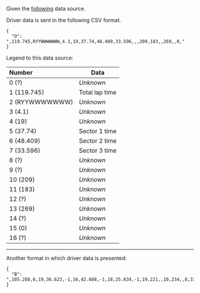 Given the  [following](https://www.formula1.com/sp/static/f1/2018/live/Baku/Practice2/all.js) data source.

Driver data is sent in the following CSV format.

```
{
  "O": ",119.745,RYYWWWWWWW,4.1,19,37.74,48.409,33.596,,,209,183,,269,,0,"
}
```
 
Legend to this data source:

| Number | Data |
| :--- | --- |
| 0 (?) | _Unknown_ |
| 1 (119.745) | Total lap time |
| 2 (RYYWWWWWWW) | _Unknown_ |
| 3 (4.1) | _Unknown_ |
| 4 (19) | _Unknown_ |
| 5 (37.74) | Sector 1 time |
| 6 (48.409) | Sector 2 time |
| 7 (33.596) | Sector 3 time |
| 8 (?) | _Unknown_ |
| 9 (?) | _Unknown_ |
| 10 (209) | _Unknown_ |
| 11 (183) | _Unknown_ |
| 12 (?) | _Unknown_ |
| 13 (269) | _Unknown_ |
| 14 (?) | _Unknown_ |
| 15 (0) | _Unknown_  |
| 16 (?) | _Unknown_ |

-----------------------

Another format in which driver data is presented:
```
{
  "B": ",105.288,6,19,36.623,-1,16,42.608,-1,18,25.634,-1,19,221,,10,234,,8,332,,17,315,,16,,,,"
}
```
